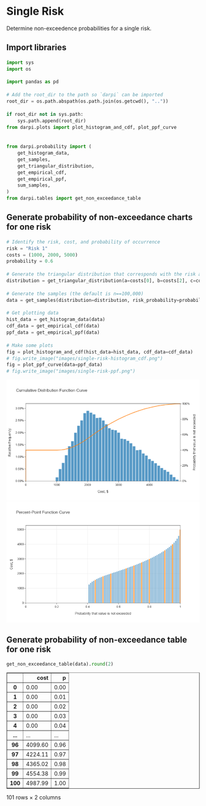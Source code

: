 # Single Risk

Determine non-exceedence probabilities for a single risk.

## Import libraries

```python
import sys
import os

import pandas as pd

# Add the root_dir to the path so `darpi` can be imported
root_dir = os.path.abspath(os.path.join(os.getcwd(), ".."))

if root_dir not in sys.path:
    sys.path.append(root_dir)
from darpi.plots import plot_histogram_and_cdf, plot_ppf_curve


from darpi.probability import (
    get_histogram_data,
    get_samples,
    get_triangular_distribution,
    get_empirical_cdf,
    get_empirical_ppf,
    sum_samples,
)
from darpi.tables import get_non_exceedance_table
```

## Generate probability of non-exceedance charts for one risk

```python
# Identify the risk, cost, and probability of occurrence
risk = "Risk 1"
costs = (1000, 2000, 5000)
probability = 0.6

# Generate the triangular distribution that corresponds with the risk above
distribution = get_triangular_distribution(a=costs[0], b=costs[2], c=costs[1])

# Generate the samples (the default is n==100,000)
data = get_samples(distribution=distribution, risk_probability=probability)

# Get plotting data
hist_data = get_histogram_data(data)
cdf_data = get_empirical_cdf(data)
ppf_data = get_empirical_ppf(data)

# Make some plots
fig = plot_histogram_and_cdf(hist_data=hist_data, cdf_data=cdf_data)
# fig.write_image("images/single-risk-histogram_cdf.png")
fig = plot_ppf_curve(data=ppf_data)
# fig.write_image("images/single-risk-ppf.png")
```

![histogram_cdf](images/single-risk-histogram_cdf.png)
![ppf](images/single-risk-ppf.png)

## Generate probability of non-exceedance table for one risk

```python
get_non_exceedance_table(data).round(2)
```

<div>
<style scoped>
    .dataframe tbody tr th:only-of-type {
        vertical-align: middle;
    }

    .dataframe tbody tr th {
        vertical-align: top;
    }

    .dataframe thead th {
        text-align: right;
    }
</style>
<table border="1" class="dataframe">
  <thead>
    <tr style="text-align: right;">
      <th></th>
      <th>cost</th>
      <th>p</th>
    </tr>
  </thead>
  <tbody>
    <tr>
      <th>0</th>
      <td>0.00</td>
      <td>0.00</td>
    </tr>
    <tr>
      <th>1</th>
      <td>0.00</td>
      <td>0.01</td>
    </tr>
    <tr>
      <th>2</th>
      <td>0.00</td>
      <td>0.02</td>
    </tr>
    <tr>
      <th>3</th>
      <td>0.00</td>
      <td>0.03</td>
    </tr>
    <tr>
      <th>4</th>
      <td>0.00</td>
      <td>0.04</td>
    </tr>
    <tr>
      <th>...</th>
      <td>...</td>
      <td>...</td>
    </tr>
    <tr>
      <th>96</th>
      <td>4099.60</td>
      <td>0.96</td>
    </tr>
    <tr>
      <th>97</th>
      <td>4224.11</td>
      <td>0.97</td>
    </tr>
    <tr>
      <th>98</th>
      <td>4365.02</td>
      <td>0.98</td>
    </tr>
    <tr>
      <th>99</th>
      <td>4554.38</td>
      <td>0.99</td>
    </tr>
    <tr>
      <th>100</th>
      <td>4987.99</td>
      <td>1.00</td>
    </tr>
  </tbody>
</table>
<p>101 rows × 2 columns</p>
</div>
